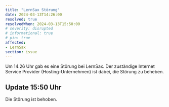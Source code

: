 ```yaml
---
title: "LernSax Störung"
date: 2024-03-13T14:26:00
resolved: true
resolvedWhen: 2024-03-13T15:50:00
# severity: disrupted
# informational: true
# pin: true 
affected:
- LernSax
section: issue
---
```


Um 14.26 Uhr gab es eine Störung bei LernSax. Der zuständige Internet Service Provider (Hosting-Unternehmen) ist dabei, die Störung zu beheben.

## Update 15:50 Uhr

Die Störung ist behoben.

